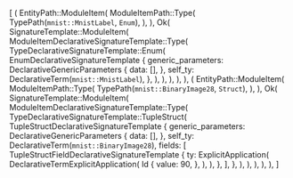 [
    (
        EntityPath::ModuleItem(
            ModuleItemPath::Type(
                TypePath(`mnist::MnistLabel`, `Enum`),
            ),
        ),
        Ok(
            SignatureTemplate::ModuleItem(
                ModuleItemDeclarativeSignatureTemplate::Type(
                    TypeDeclarativeSignatureTemplate::Enum(
                        EnumDeclarativeSignatureTemplate {
                            generic_parameters: DeclarativeGenericParameters {
                                data: [],
                            },
                            self_ty: DeclarativeTerm(`mnist::MnistLabel`),
                        },
                    ),
                ),
            ),
        ),
    ),
    (
        EntityPath::ModuleItem(
            ModuleItemPath::Type(
                TypePath(`mnist::BinaryImage28`, `Struct`),
            ),
        ),
        Ok(
            SignatureTemplate::ModuleItem(
                ModuleItemDeclarativeSignatureTemplate::Type(
                    TypeDeclarativeSignatureTemplate::TupleStruct(
                        TupleStructDeclarativeSignatureTemplate {
                            generic_parameters: DeclarativeGenericParameters {
                                data: [],
                            },
                            self_ty: DeclarativeTerm(`mnist::BinaryImage28`),
                            fields: [
                                TupleStructFieldDeclarativeSignatureTemplate {
                                    ty: ExplicitApplication(
                                        DeclarativeTermExplicitApplication(
                                            Id {
                                                value: 90,
                                            },
                                        ),
                                    ),
                                },
                            ],
                        },
                    ),
                ),
            ),
        ),
    ),
]